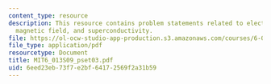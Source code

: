 ```yaml
---
content_type: resource
description: This resource contains problem statements related to electrostatic motor,
  magnetic field, and superconductivity.
file: https://ol-ocw-studio-app-production.s3.amazonaws.com/courses/6-013-electromagnetics-and-applications-spring-2009/6eed23eb73f7e2bf64172569f2a31b59_MIT6_013S09_pset03.pdf
file_type: application/pdf
resourcetype: Document
title: MIT6_013S09_pset03.pdf
uid: 6eed23eb-73f7-e2bf-6417-2569f2a31b59
---
```

